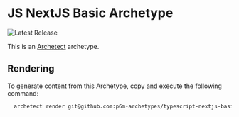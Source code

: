 # JS NextJS Basic Archetype

![Latest Release](https://img.shields.io/github/v/release/p6m-archetypes/js-nextjs-basic.archetype?style=flat-square&label=Latest%20Release&color=blue)

This is an [Archetect](https://archetect.github.io/) archetype.

## Rendering

To generate content from this Archetype, copy and execute the following command:

```sh
  archetect render git@github.com:p6m-archetypes/typescript-nextjs-basic.archetype.git#v1
```
